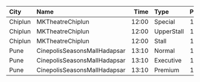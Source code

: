 | City    | Name                         |  Time | Type       | Price | Capacity | Booked |
| :------ | :--------------------------- | ----: | :--------- | ----: | -------: | -----: |
| Chiplun | MKTheatreChiplun             | 12:00 | Special    |  180₹ |       57 |     29 |
| Chiplun | MKTheatreChiplun             | 12:00 | UpperStall |  150₹ |      192 |     16 |
| Chiplun | MKTheatreChiplun             | 12:00 | Stall      |  100₹ |       32 |      5 |
| Pune    | CinepolisSeasonsMallHadapsar | 13:10 | Normal     |  110₹ |       11 |      0 |
| Pune    | CinepolisSeasonsMallHadapsar | 13:10 | Executive  |  110₹ |       34 |     19 |
| Pune    | CinepolisSeasonsMallHadapsar | 13:10 | Premium    |  110₹ |       20 |     18 |